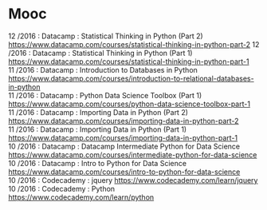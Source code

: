 #  Mooc
12   /2016 : Datacamp   : Statistical Thinking in Python (Part 2)  
             https://www.datacamp.com/courses/statistical-thinking-in-python-part-2 
12   /2016 : Datacamp   : Statistical Thinking in Python (Part 1)  
             https://www.datacamp.com/courses/statistical-thinking-in-python-part-1  
11   /2016 : Datacamp   : Introduction to Databases in Python  
             https://www.datacamp.com/courses/introduction-to-relational-databases-in-python  
11   /2016 : Datacamp   : Python Data Science Toolbox (Part 1)  
             https://www.datacamp.com/courses/python-data-science-toolbox-part-1  
11   /2016 : Datacamp   : Importing Data in Python (Part 2)  
             https://www.datacamp.com/courses/importing-data-in-python-part-2    
11   /2016 : Datacamp   : Importing Data in Python (Part 1)  
             https://www.datacamp.com/courses/importing-data-in-python-part-1    
10   /2016 : Datacamp   : Datacamp Intermediate Python for Data Science  
             https://www.datacamp.com/courses/intermediate-python-for-data-science  
10   /2016 : Datacamp   : Intro to Python for Data Science  
             https://www.datacamp.com/courses/intro-to-python-for-data-science  
10   /2016 : Codecademy : jquery https://www.codecademy.com/learn/jquery  
10   /2016 : Codecademy : Python https://www.codecademy.com/learn/python  

